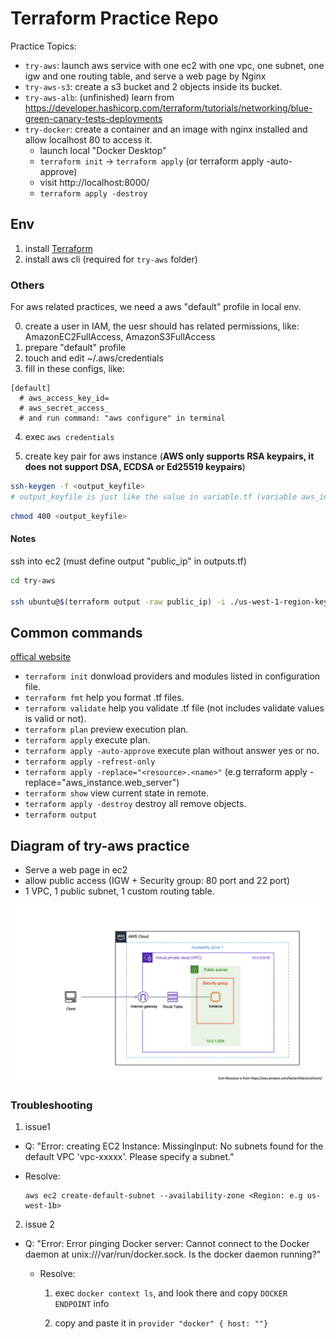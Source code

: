 # Terraform Practice Repo

Practice Topics:

* `try-aws`: launch aws service with one ec2 with one vpc, one subnet, one igw and one routing table, and serve a web page by Nginx
* `try-aws-s3`: create a s3 bucket and 2 objects inside its bucket.
* `try-aws-alb`: (unfinished) learn from https://developer.hashicorp.com/terraform/tutorials/networking/blue-green-canary-tests-deployments
* `try-docker`: create a container and an image with nginx installed and allow localhost 80 to access it.
  - launch local "Docker Desktop"
  - `terraform init` -> `terraform apply` (or terraform apply -auto-approve)
  - visit http://localhost:8000/
  - `terraform apply -destroy`


## Env ##

1. install [Terraform](https://developer.hashicorp.com/terraform/downloads)
2. install aws cli (required for `try-aws` folder)

### Others

For aws related practices, we need a aws "default" profile in local env.

0. create a user in IAM, the uesr should has related permissions, like: AmazonEC2FullAccess, AmazonS3FullAccess
1. prepare "default" profile
2. touch and edit ~/.aws/credentials
3. fill in these configs, like:

```
[default]
  # aws_access_key_id=
  # aws_secret_access_
  # and run command: "aws configure" in terminal
```

4. exec `aws credentials`

5. create key pair for aws instance (**AWS only supports RSA keypairs, it does not support DSA, ECDSA or Ed25519 keypairs**)

  ```bash
  ssh-keygen -f <output_keyfile>
  # output_keyfile is just like the value in variable.tf (variable aws_intance_public_key)
  ```

  ```bash
  chmod 400 <output_keyfile>
  ```

#### Notes

ssh into ec2 (must define output "public_ip" in outputs.tf)

```bash
cd try-aws

ssh ubuntu@$(terraform output -raw public_ip) -i ./us-west-1-region-key-pair
```

## Common commands ##

[offical website](https://developer.hashicorp.com/terraform/cli/commands)

- `terraform init` donwload providers and modules listed in configuration file.
- `terraform fmt` help you format .tf files.
- `terraform validate` help you validate .tf file (not includes validate values is valid or not).
- `terraform plan` preview execution plan.
- `terraform apply` execute plan.
- `terraform apply -auto-approve` execute plan without answer yes or no.
- `terraform apply -refrest-only`
- `terraform apply -replace="<resource>.<name>"` (e.g terraform apply -replace="aws_instance.web_server")
- `terraform show` view current state in remote.
- `terraform apply -destroy` destroy all remove objects.
- `terraform output`


## Diagram of try-aws practice ##


* Serve a web page in ec2
* allow public access (IGW + Security group: 80 port and 22 port)
* 1 VPC, 1 public subnet, 1 custom routing table.

![try_aws](./diagrams/try-aws.png)

### Troubleshooting

1. issue1

  - Q: "Error: creating EC2 Instance: MissingInput: No subnets found for the default VPC 'vpc-xxxxx'. Please specify a subnet."

  - Resolve:

    ```
    aws ec2 create-default-subnet --availability-zone <Region: e.g us-west-1b>
    ```


2. issue 2

- Q: "Error: Error pinging Docker server: Cannot connect to the Docker daemon at unix:///var/run/docker.sock. Is the docker daemon running?"

  - Resolve: 

    1. exec `docker context ls`, and look there and copy `DOCKER ENDPOINT` info

    2. copy and paste it in `provider "docker" { host: ""}`



